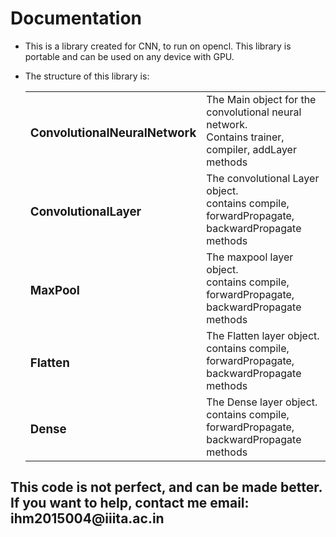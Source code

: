 <h1 text-align="center">Documentation</h1>
<ul>
<li><p> This is a library created for CNN, to run on opencl. This library is portable and can be used on any device with GPU.</p></li>
  <li><p>The structure of this library is:</p></li>
  <table>
    <tr>
      <td>
        <h3>ConvolutionalNeuralNetwork</h3>
      </td>
      <td>
        The Main object for the convolutional neural network. <br>Contains trainer, compiler, addLayer methods
      </td>
    </tr>
     <tr>
      <td>
        <h3>ConvolutionalLayer</h3>
      </td>
      <td>
        The convolutional Layer object.<br> contains compile, forwardPropagate, backwardPropagate methods
      </td>
    </tr>
    <tr>
      <td>
        <h3>MaxPool</h3>
      </td>
      <td>
        The maxpool layer object.<br> contains compile, forwardPropagate, backwardPropagate methods
      </td>
    </tr>
        <tr>
      <td>
        <h3>Flatten</h3>
      </td>
      <td>
        The Flatten layer object.<br> contains compile, forwardPropagate, backwardPropagate methods
      </td>
    </tr>
     <tr>
      <td>
        <h3>Dense</h3>
      </td>
      <td>
        The Dense layer object.<br> contains compile, forwardPropagate, backwardPropagate methods
      </td>
    </tr>
    
    
  </table>
 </ul>
 <h2>This code is not perfect, and can be made better. If you want to help, contact me email: ihm2015004@iiita.ac.in</h2>
